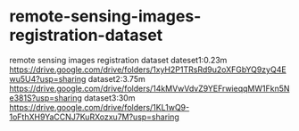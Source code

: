 # remote-sensing-images-registration-dataset
remote sensing images registration dataset
dateset1:0.23m https://drive.google.com/drive/folders/1xyH2P1TRsRd9u2oXFGbYQ9zyQ4Ewu5U4?usp=sharing
dataset2:3.75m https://drive.google.com/drive/folders/14kMVwVdvZ9YEFrwieqqMW1Fkn5Ne381S?usp=sharing
dataset3:30m https://drive.google.com/drive/folders/1KL1wQ9-1oFthXH9YaCCNJ7KuRXozxu7M?usp=sharing
